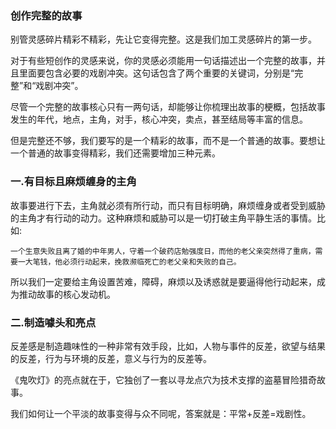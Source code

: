 ### 创作完整的故事

别管灵感碎片精彩不精彩，先让它变得完整。这是我们加工灵感碎片的第一步。

对于有些短创作的灵感来说，你的灵感必须能用一句话描述出一个完整的故事，并且里面要包含必要的戏剧冲突。这句话包含了两个重要的关键词，分别是“完整”和“戏剧冲突”。

尽管一个完整的故事核心只有一两句话，却能够让你梳理出故事的梗概，包括故事发生的年代，地点，主角，对手，核心冲突，卖点，甚至结局等丰富的信息。

但是完整还不够，我们要写的是一个精彩的故事，而不是一个普通的故事。要想让一个普通的故事变得精彩，我们还需要增加三种元素。

### 一.有目标且麻烦缠身的主角

故事要进行下去，主角就必须有所行动，而只有目标明确，麻烦缠身或者受到威胁的主角才有行动的动力。这种麻烦和威胁可以是一切打破主角平静生活的事情。比如:

    一个生意失败且离了婚的中年男人，守着一个破药店勉强度日，而他的老父亲突然得了重病，需要一大笔钱，他必须行动起来，挽救濒临死亡的老父亲和失败的自己。

所以我们一定要给主角设置苦难，障碍，麻烦以及诱惑就是要逼得他行动起来，成为推动故事的核心发动机。

### 二.制造噱头和亮点

反差感是制造趣味性的一种非常有效手段，比如，人物与事件的反差，欲望与结果的反差，行为与环境的反差，意义与行为的反差等。

《鬼吹灯》的亮点就在于，它独创了一套以寻龙点穴为技术支撑的盗墓冒险猎奇故事。

我们如何让一个平淡的故事变得与众不同呢，答案就是：平常+反差=戏剧性。
